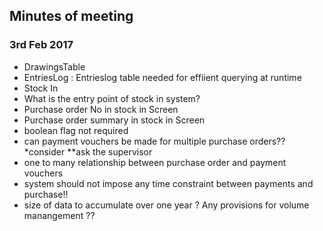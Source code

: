 ## Minutes of meeting

### 3rd Feb 2017

 - DrawingsTable
 - EntriesLog : Entrieslog table needed for effiient querying at runtime
 - Stock In
 - What is the entry point of stock in system?
 - Purchase order No in stock in Screen
 - Purchase order summary in stock in Screen
 - boolean flag not required
 - can payment vouchers be made for multiple purchase orders?? *consider **ask the supervisor
 - one to many relationship between purchase order and payment vouchers
 - system should not impose any time constraint between payments and purchase!! 
 - size of data to accumulate over one year ? Any provisions for volume manangement  ??




